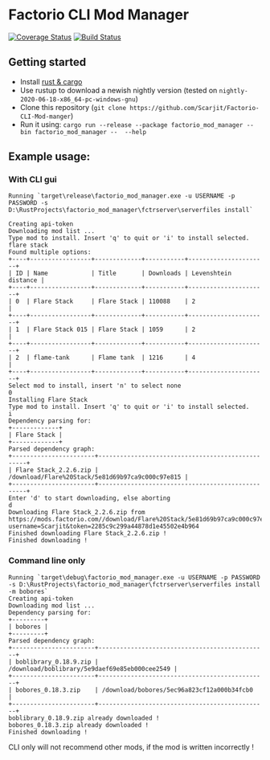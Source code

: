 # Factorio CLI Mod Manager

[![Coverage Status](https://coveralls.io/repos/github/Scarjit/Factorio-CLI-Mod-manger/badge.svg?branch=master)](https://coveralls.io/github/Scarjit/Factorio-CLI-Mod-manger?branch=master)
[![Build Status](https://travis-ci.org/Scarjit/Factorio-CLI-Mod-manger.svg?branch=master)](https://travis-ci.org/Scarjit/Factorio-CLI-Mod-manger)
## Getting started
 - Install [rust & cargo](https://www.rust-lang.org/learn/get-started)
 - Use rustup to download a newish nightly version (tested on ``nightly-2020-06-18-x86_64-pc-windows-gnu``)
 - Clone this repository (``git clone https://github.com/Scarjit/Factorio-CLI-Mod-manger``)
 - Run it using: ``cargo run --release --package factorio_mod_manager --bin factorio_mod_manager --  --help``
 
## Example usage:

### With CLI gui
 ```
Running `target\release\factorio_mod_manager.exe -u USERNAME -p PASSWORD -s D:\RustProjects\factorio_mod_manager\fctrserver\serverfiles install`

Creating api-token
Downloading mod list ...
Type mod to install. Insert 'q' to quit or 'i' to install selected.
flare stack
Found multiple options:
+----+-----------------+-------------+-----------+----------------------+
| ID | Name            | Title       | Downloads | Levenshtein distance |
+----+-----------------+-------------+-----------+----------------------+
| 0  | Flare Stack     | Flare Stack | 110088    | 2                    |
+----+-----------------+-------------+-----------+----------------------+
| 1  | Flare Stack 015 | Flare Stack | 1059      | 2                    |
+----+-----------------+-------------+-----------+----------------------+
| 2  | flame-tank      | Flame tank  | 1216      | 4                    |
+----+-----------------+-------------+-----------+----------------------+
Select mod to install, insert 'n' to select none
0
Installing Flare Stack
Type mod to install. Insert 'q' to quit or 'i' to install selected.
i
Dependency parsing for: 
+-------------+
| Flare Stack |
+-------------+
Parsed dependency graph:
+-----------------------+--------------------------------------------------+
| Flare Stack_2.2.6.zip | /download/Flare%20Stack/5e81d69b97ca9c000c97e815 |
+-----------------------+--------------------------------------------------+
Enter 'd' to start downloading, else aborting
d
Downloading Flare Stack_2.2.6.zip from https://mods.factorio.com//download/Flare%20Stack/5e81d69b97ca9c000c97e815?username=Scarjit&token=2285c9c299a44878d1e45502e4b964
Finished downloading Flare Stack_2.2.6.zip !
Finished downloading !
```

### Command line only
```
Running `target\debug\factorio_mod_manager.exe -u USERNAME -p PASSWORD -s D:\RustProjects\factorio_mod_manager\fctrserver\serverfiles install -m bobores`
Creating api-token
Downloading mod list ...
Dependency parsing for: 
+---------+
| bobores |
+---------+
Parsed dependency graph:
+-----------------------+-----------------------------------------------+
| boblibrary_0.18.9.zip | /download/boblibrary/5e9daef69e85eb000cee2549 |
+-----------------------+-----------------------------------------------+
| bobores_0.18.3.zip    | /download/bobores/5ec96a823cf12a000b34fcb0    |
+-----------------------+-----------------------------------------------+
boblibrary_0.18.9.zip already downloaded !
bobores_0.18.3.zip already downloaded !
Finished downloading !
```

CLI only will not recommend other mods, if the mod is written incorrectly !